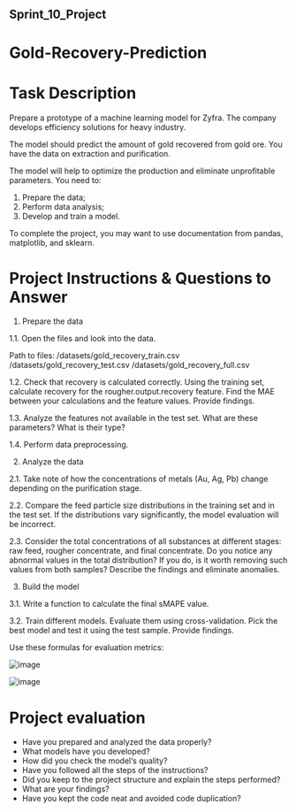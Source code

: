 ## Sprint_10_Project

# Gold-Recovery-Prediction

# Task Description

Prepare a prototype of a machine learning model for Zyfra. The company develops efficiency solutions for heavy industry.

The model should predict the amount of gold recovered from gold ore. You have the data on extraction and purification.

The model will help to optimize the production and eliminate unprofitable parameters.
You need to:

1. Prepare the data;
2. Perform data analysis;
3. Develop and train a model.
   
To complete the project, you may want to use documentation from pandas, matplotlib, and sklearn.

# Project Instructions & Questions to Answer

1. Prepare the data
   
1.1. Open the files and look into the data.

Path to files:
/datasets/gold_recovery_train.csv
/datasets/gold_recovery_test.csv
/datasets/gold_recovery_full.csv

1.2. Check that recovery is calculated correctly. Using the training set, calculate recovery for the rougher.output.recovery feature. Find the MAE between your calculations and the feature values. Provide findings.

1.3. Analyze the features not available in the test set. What are these parameters? What is their type?

1.4. Perform data preprocessing.

2. Analyze the data

2.1. Take note of how the concentrations of metals (Au, Ag, Pb) change depending on the purification stage.

2.2. Compare the feed particle size distributions in the training set and in the test set. If the 
distributions vary significantly, the model evaluation will be incorrect.

2.3. Consider the total concentrations of all substances at different stages: raw feed, rougher concentrate, and final concentrate. Do you notice any abnormal values in the total distribution? If you do, is it worth removing such values from both samples? Describe the findings and eliminate anomalies.

3. Build the model
   
3.1. Write a function to calculate the final sMAPE value.

3.2. Train different models. Evaluate them using cross-validation. Pick the best model and test it using the test sample. Provide findings.

Use these formulas for evaluation metrics:

![image](https://github.com/nhayenquynh/Gold-Recovery-Prediction/assets/125513684/bdd4e863-3185-44a5-99ee-8d26bc3b53ca)

![image](https://github.com/nhayenquynh/Gold-Recovery-Prediction/assets/125513684/bf53fb6f-67de-4e06-87ce-23cfde0d49cc)

# Project evaluation

- Have you prepared and analyzed the data properly?
- What models have you developed?
- How did you check the model‘s quality?
- Have you followed all the steps of the instructions?
- Did you keep to the project structure and explain the steps performed?
- What are your findings?
- Have you kept the code neat and avoided code duplication?
